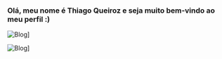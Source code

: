 ### Olá, meu nome é Thiago Queiroz e seja muito bem-vindo ao meu perfil :)

![Blog](https://img.shields.io/badge/Python-3776AB?style=for-the-badge&logo=python&logoColor=white)]

![Blog](https://github-readme-stats.vercel.app/api?username=tempzz7&theme=blue-green)]
